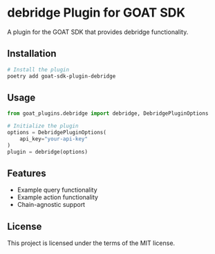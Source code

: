# debridge Plugin for GOAT SDK

A plugin for the GOAT SDK that provides debridge functionality.

## Installation

```bash
# Install the plugin
poetry add goat-sdk-plugin-debridge


```

## Usage

```python
from goat_plugins.debridge import debridge, DebridgePluginOptions

# Initialize the plugin
options = DebridgePluginOptions(
    api_key="your-api-key"
)
plugin = debridge(options)
```

## Features

- Example query functionality
- Example action functionality
- Chain-agnostic support

## License

This project is licensed under the terms of the MIT license.
